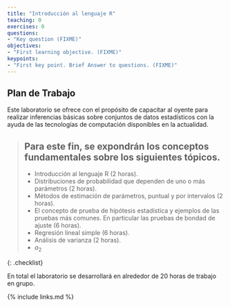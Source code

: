 ```yaml
---
title: "Introducción al lenguaje R"
teaching: 0
exercises: 0
questions:
- "Key question (FIXME)"
objectives:
- "First learning objective. (FIXME)"
keypoints:
- "First key point. Brief Answer to questions. (FIXME)"
---
```


## Plan de Trabajo

Este laboratorio se ofrece con el propósito de capacitar al oyente para realizar inferencias básicas sobre conjuntos de datos estadísticos con la ayuda de las tecnologías de computación disponibles en la actualidad.

> ## Para este fin, se expondrán los conceptos fundamentales sobre los siguientes tópicos.
>
> - Introducción al lenguaje R (2 horas).
> - Distribuciones de probabilidad que dependen de uno o más parámetros (2 horas). 
> - Métodos de estimación de parámetros, puntual y por intervalos (2 horas).
> - El concepto de prueba de hipótesis estadística y ejemplos de las pruebas más comunes. En particular las pruebas de bondad de ajuste (6 horas).
> - Regresión lineal simple (6 horas).
> - Análisis de varianza (2 horas).
> - $a_{2}$
>
{: .checklist}
 
 
En total el laboratorio se desarrollará en alrededor de 20 horas de trabajo en grupo.

{% include links.md %}

